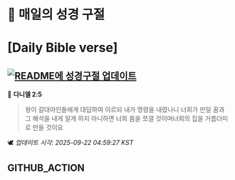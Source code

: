 # 🙏 매일의 성경 구절
# [Daily Bible verse]
## [![README에 성경구절 업데이트](https://github.com/DONGSUKA/first_test/actions/workflows/update-readme-bible.yml/badge.svg)](https://github.com/DONGSUKA/first_test/actions/workflows/update-readme-bible.yml)
<!-- START_BIBLE_VERSE -->
📖 **다니엘 2:5**
> 왕이 갈대아인들에게 대답하여 이르되 내가 명령을 내렸나니 너희가 만일 꿈과 그 해석을 내게 알게 하지 아니하면 너희 몸을 쪼갤 것이며너희의 집을 거름더미로 만들 것이요

🕊️ _업데이트 시각: 2025-09-22 04:59:27 KST_
  <!-- END_BIBLE_VERSE -->
## GITHUB_ACTION
